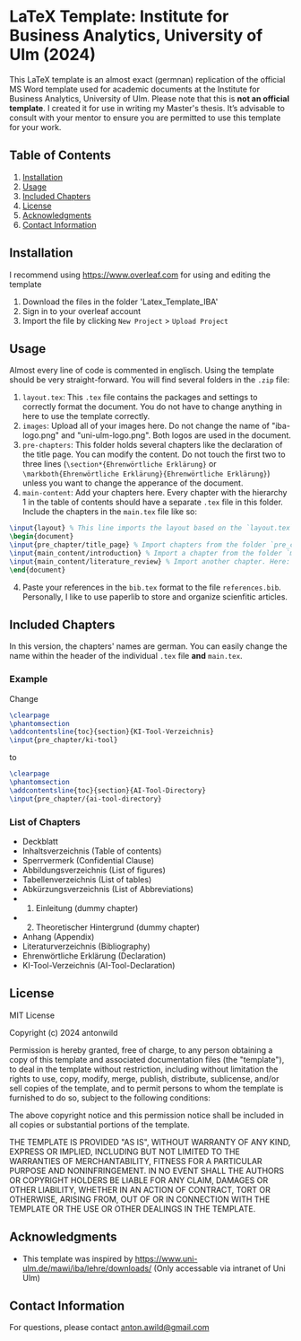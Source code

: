 # LaTeX Template: Institute for Business Analytics, University of Ulm (2024)

This LaTeX template is an almost exact (germnan) replication of the official MS Word template used for academic documents at the Institute for Business Analytics, University of Ulm. Please note that this is **not an official template**. I created it for use in writing my Master's thesis. It’s advisable to consult with your mentor to ensure you are permitted to use this template for your work.

## Table of Contents
1. [Installation](#installation)
2. [Usage](#usage)
3. [Included Chapters](#included-chapters)
4. [License](#license)
5. [Acknowledgments](#acknowledgments)
6. [Contact Information](#contact-information)

## Installation
I recommend using <a>https://www.overleaf.com</a> for using and editing the template
1. Download the files in the folder 'Latex_Template_IBA'
2. Sign in to your overleaf account
3. Import the file by clicking `New Project` > `Upload Project`

## Usage
Almost every line of code is commented in englisch. Using the template should be very straight-forward. You will find several folders in the `.zip` file:
1. `layout.tex`: This `.tex` file contains the packages and settings to correctly format the document. You do not have to change anything in here to use the template correctly.
2. `images`: Upload all of your images here. Do not change the name of "iba-logo.png" and "uni-ulm-logo.png". Both logos are used in the document. 
3. `pre-chapters`: This folder holds several chapters like the declaration of the title page. You can modify the content. Do not touch the first two to three lines (`\section*{Ehrenwörtliche Erklärung}` or `\markboth{Ehrenwörtliche Erklärung}{Ehrenwörtliche Erklärung}`) unless you want to change the apperance of the document.
4. `main-content`: Add your chapters here. Every chapter with the hierarchy 1 in the table of contents should have a separate `.tex` file in this folder. Include the chapters in the `main.tex` file like so:

```latex
\input{layout} % This line imports the layout based on the `layout.tex` file
\begin{document}
\input{pre_chapter/title_page} % Import chapters from the folder `pre_chapter`
\input{main_content/introduction} % Import a chapter from the folder `main_content`. Here: 1. Introduction
\input{main_content/literature_review} % Import another chapter. Here: 2. Literature Review
\end{document}
```

4. Paste your references in the `bib.tex` format to the file `references.bib`. Personally, I like to use paperlib to store and organize scienfitic articles.

## Included Chapters
In this version, the chapters' names are german. You can easily change the name within the header of the individual `.tex` file **and** `main.tex`.

### Example
Change
```latex
\clearpage
\phantomsection
\addcontentsline{toc}{section}{KI-Tool-Verzeichnis}
\input{pre_chapter/ki-tool}
```
to
```latex
\clearpage
\phantomsection
\addcontentsline{toc}{section}{AI-Tool-Directory}
\input{pre_chapter/{ai-tool-directory}
```
### List of Chapters
- Deckblatt
- Inhaltsverzeichnis (Table of contents)
- Sperrvermerk (Confidential Clause)
- Abbildungsverzeichnis (List of figures)
- Tabellenverzeichnis (List of tables)
- Abkürzungsverzeichnis (List of Abbreviations)
- 1. Einleitung (dummy chapter)
- 2. Theoretischer Hintergrund (dummy chapter)
- Anhang (Appendix)
- Literaturverzeichnis (Bibliography)
- Ehrenwörtliche Erklärung (Declaration)
- KI-Tool-Verzeichnis (AI-Tool-Declaration)

## License
MIT License

Copyright (c) 2024 antonwild

Permission is hereby granted, free of charge, to any person obtaining a copy
of this template and associated documentation files (the "template"), to deal
in the template without restriction, including without limitation the rights
to use, copy, modify, merge, publish, distribute, sublicense, and/or sell
copies of the template, and to permit persons to whom the template is
furnished to do so, subject to the following conditions:

The above copyright notice and this permission notice shall be included in all
copies or substantial portions of the template.

THE TEMPLATE IS PROVIDED "AS IS", WITHOUT WARRANTY OF ANY KIND, EXPRESS OR
IMPLIED, INCLUDING BUT NOT LIMITED TO THE WARRANTIES OF MERCHANTABILITY,
FITNESS FOR A PARTICULAR PURPOSE AND NONINFRINGEMENT. IN NO EVENT SHALL THE
AUTHORS OR COPYRIGHT HOLDERS BE LIABLE FOR ANY CLAIM, DAMAGES OR OTHER
LIABILITY, WHETHER IN AN ACTION OF CONTRACT, TORT OR OTHERWISE, ARISING FROM,
OUT OF OR IN CONNECTION WITH THE TEMPLATE OR THE USE OR OTHER DEALINGS IN THE
TEMPLATE.


## Acknowledgments
- This template was inspired by <a>https://www.uni-ulm.de/mawi/iba/lehre/downloads/</a> (Only accessable via intranet of Uni Ulm)  

## Contact Information
For questions, please contact anton.awild@gmail.com
